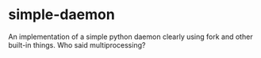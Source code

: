 # simple-daemon
An implementation of a simple python daemon clearly using fork and other built-in things.
Who said multiprocessing?
